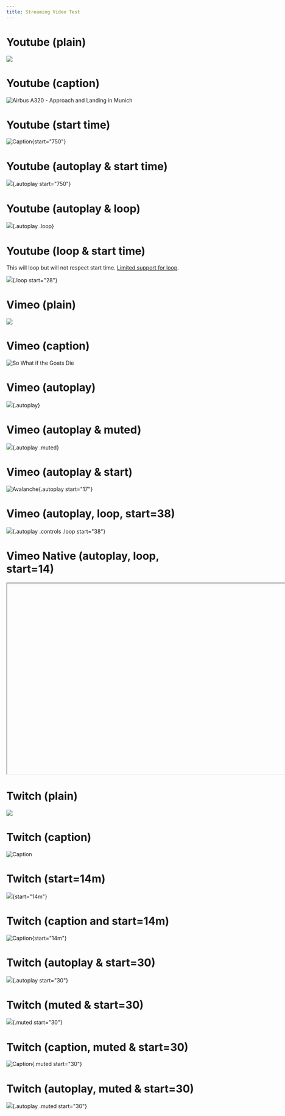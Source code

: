 ```yaml
---
title: Streaming Video Test
---
```


# Youtube (plain)

![](youtube:TbppXMGrsvw)

# Youtube (caption)

![Airbus A320 - Approach and Landing in Munich](youtube:TbppXMGrsvw)

# Youtube (start time)

![Caption](youtube:TbppXMGrsvw){start="750"}

# Youtube (autoplay & start time)

![](youtube:TbppXMGrsvw){.autoplay start="750"}

# Youtube (autoplay & loop)

![](youtube:xxZvQPeNBh0){.autoplay .loop}


# Youtube (loop & start time)

This will loop but will not respect start time. [Limited support for loop](https://developers.google.com/youtube/player_parameters).

![](youtube:xxZvQPeNBh0){.loop start="28"}

<!-- # Native Youtube Tag - Start at 28s

<iframe 
    src="https://www.youtube.com/embed/xxZvQPeNBh0?enbalejsapi=1&start=28"
    width="640" 
    height="360">
</iframe>

# Native Youtube Tag - Loop

<iframe src="https://www.youtube.com/embed/xxZvQPeNBh0?enbalejsapi=1&playlist=xxZvQPeNBh0&loop=1" 
    width="640" 
    height="360">
</iframe>

# Native Youtube Tag - Start at 28s & Loop

<iframe src="https://www.youtube.com/embed/xxZvQPeNBh0?enbalejsapi=1&playlist=xxZvQPeNBh0&loop=1&start=28" 
    width="640" 
    height="360">
</iframe> -->



# Vimeo (plain)

![](vimeo:348290)

# Vimeo (caption)

![So What if the Goats Die](vimeo:498010744)

# Vimeo (autoplay)

![](vimeo:206329654){.autoplay}

# Vimeo (autoplay & muted)

![](vimeo:60196228){.autoplay .muted}

# Vimeo (autoplay & start)

![Avalanche](vimeo:22669590){.autoplay start="17"}

# Vimeo (autoplay, loop, start=38)

![](vimeo:494532075){.autoplay .controls .loop start="38"}

# Vimeo Native (autoplay, loop, start=14)

<iframe 
    data-src="https://player.vimeo.com/video/181907337?autoplay=1&controls=1&loop=1&playsinline=1#t=14" 
    width="900" 
    height="500" 
    allow="autoplay; fullscreen; picture-in-picture" 
    allowfullscreen>
    </iframe>

# Twitch (plain)

![](twitch:851645824)

# Twitch (caption)

![Caption](twitch:856544643)

# Twitch (start=14m)

![](twitch:856544643){start="14m"}

# Twitch (caption and start=14m)

![Caption](twitch:856544643){start="14m"}


# Twitch (autoplay & start=30)

![](twitch:858748829){.autoplay start="30"} 

# Twitch (muted & start=30)

![](twitch:868581850){.muted start="30"} 

# Twitch (caption, muted & start=30)

![Caption](twitch:868581850){.muted start="30"} 

# Twitch (autoplay, muted & start=30)

![](twitch:868581850){.autoplay .muted start="30"} 
